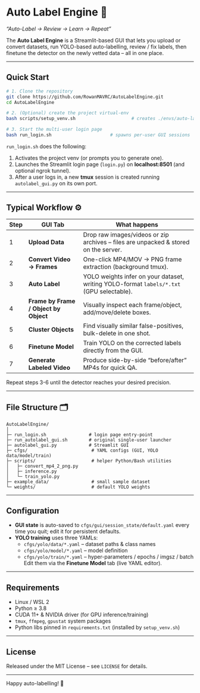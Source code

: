 # Auto Label Engine 🚀  
_“Auto-Label → Review → Learn → Repeat”_

The **Auto Label Engine** is a Streamlit-based GUI that lets you upload or convert datasets, run YOLO-based auto-labelling, review / fix labels, then finetune the detector on the newly vetted data – all in one place.

---

## Quick Start

```bash
# 1. Clone the repository
git clone https://github.com/RowanMAVRC/AutoLabelEngine.git
cd AutoLabelEngine

# 2. (Optional) create the project virtual-env
bash scripts/setup_venv.sh                     # creates ./envs/auto-label-engine

# 3. Start the multi-user login page
bash run_login.sh                      # spawns per-user GUI sessions
```

`run_login.sh` does the following:

1. Activates the project venv (or prompts you to generate one).
2. Launches the Streamlit login page (`login.py`) on **localhost:8501** (and optional ngrok tunnel).
3. After a user logs in, a new **tmux** session is created running `autolabel_gui.py` on its own port.

---

## Typical Workflow ⚙️

| Step | GUI Tab | What happens |
|------|---------|--------------|
| 1 | **Upload Data** | Drop raw images/videos or zip archives – files are unpacked & stored on the server. |
| 2 | **Convert Video → Frames** | One-click MP4/MOV → PNG frame extraction (background tmux). |
| 3 | **Auto Label** | YOLO weights infer on your dataset, writing YOLO-format `labels/*.txt` (GPU selectable). |
| 4 | **Frame by Frame / Object by Object** | Visually inspect each frame/object, add/move/delete boxes. |
| 5 | **Cluster Objects** | Find visually similar false-positives, bulk-delete in one shot. |
| 6 | **Finetune Model** | Train YOLO on the corrected labels directly from the GUI. |
| 7 | **Generate Labeled Video** | Produce side-by-side “before/after” MP4s for quick QA. |

Repeat steps 3-6 until the detector reaches your desired precision.

---

## File Structure 🗂️

```text
AutoLabelEngine/
│
├─ run_login.sh                # login page entry-point
├─ run_autolabel_gui.sh        # original single-user launcher
├─ autolabel_gui.py            # Streamlit GUI
├─ cfgs/                        # YAML configs (GUI, YOLO data/model/train)
├─ scripts/                     # helper Python/Bash utilities
│   ├─ convert_mp4_2_png.py
│   ├─ inference.py
│   └─ train_yolo.py
├─ example_data/                # small sample dataset
└─ weights/                     # default YOLO weights
```

---

## Configuration

* **GUI state** is auto-saved to `cfgs/gui/session_state/default.yaml` every time you quit; edit it for persistent defaults.  
* **YOLO training** uses three YAMLs:  
  * `cfgs/yolo/data/*.yaml`   – dataset paths & class names  
  * `cfgs/yolo/model/*.yaml`  – model definition  
  * `cfgs/yolo/train/*.yaml`  – hyper-parameters / epochs / imgsz / batch  
  Edit them via the **Finetune Model** tab (live YAML editor).

---

## Requirements

* Linux / WSL 2  
* Python ≥ 3.8  
* CUDA 11+ & NVIDIA driver (for GPU inference/training)  
* `tmux`, `ffmpeg`, `gpustat` system packages  
* Python libs pinned in `requirements.txt` (installed by `setup_venv.sh`)

---

## License

Released under the MIT License – see `LICENSE` for details.

---

Happy auto-labelling! 🤖
